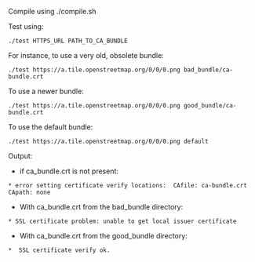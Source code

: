 
Compile using ./compile.sh

Test using:

```./test HTTPS_URL PATH_TO_CA_BUNDLE```

For instance, to use a very old, obsolete bundle:

```./test https://a.tile.openstreetmap.org/0/0/0.png bad_bundle/ca-bundle.crt```

To use a newer bundle:

```./test https://a.tile.openstreetmap.org/0/0/0.png good_bundle/ca-bundle.crt```

To use the default bundle:

```./test https://a.tile.openstreetmap.org/0/0/0.png default```


Output:
* if ca_bundle.crt is not present:

```* error setting certificate verify locations:  CAfile: ca-bundle.crt CApath: none```

* With ca_bundle.crt from the bad_bundle directory: 

```* SSL certificate problem: unable to get local issuer certificate```

* With ca_bundle.crt from the good_bundle directory:

```*  SSL certificate verify ok.```
